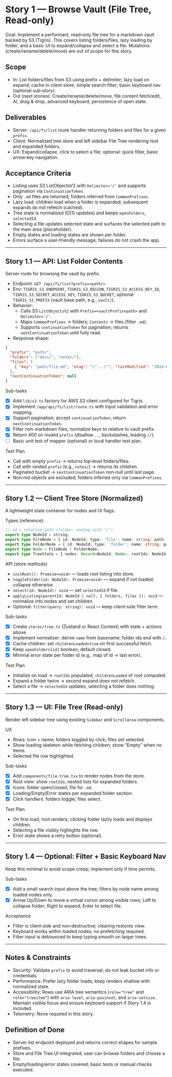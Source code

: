# Story 1 — Browse Vault (File Tree, Read‑only)

Goal: Implement a performant, read‑only file tree for a markdown vault backed by S3 (Tigris). This covers listing folders/files, lazy loading by folder, and a basic UI to expand/collapse and select a file. Mutations (create/rename/delete/move) are out of scope for this story.

## Scope
- In: List folders/files from S3 using prefix + delimiter; lazy load on expand; cache in client store; simple search filter; basic keyboard nav (optional sub‑story).
- Out (next stories): Create/rename/delete/move, file content fetch/edit, AI, drag & drop, advanced keyboard, persistence of open state.

## Deliverables
- Server: `/api/fs/list` route handler returning folders and files for a given `prefix`.
- Client: Normalized tree store and left sidebar File Tree rendering root and expanded folders.
- UX: Expand/collapse, click to select a file; optional: quick filter, basic arrow‑key navigation.

## Acceptance Criteria
- Listing uses S3 ListObjectsV2 with `Delimiter='/'` and supports pagination via `ContinuationToken`.
- Only `.md` files are returned; folders inferred from `CommonPrefixes`.
- Lazy load: children load when a folder is expanded; subsequent expands do not refetch (cached).
- Tree state is normalized (O(1) updates) and keeps `openFolders`, `selectedId`.
- Selecting a file updates selected state and surfaces the selected path to the main area (placeholder).
- Empty states and loading states are shown per folder.
- Errors surface a user‑friendly message; failures do not crash the app.

---

## Story 1.1 — API: List Folder Contents
Server route for browsing the vault by prefix.

- Endpoint: `GET /api/fs/list?prefix=<path/>`
- Env: `TIGRIS_S3_ENDPOINT`, `TIGRIS_S3_REGION`, `TIGRIS_S3_ACCESS_KEY_ID`, `TIGRIS_S3_SECRET_ACCESS_KEY`, `TIGRIS_S3_BUCKET`, optional `TIGRIS_S3_PREFIX` (vault base path, e.g., `vault/`).
- Behavior:
  - Calls S3 `ListObjectsV2` with `Prefix=<vaultPrefix+path>` and `Delimiter='/'`.
  - Maps `CommonPrefixes` → folders; `Contents` → files (filter `.md`).
  - Supports `continuationToken` for pagination; returns `nextContinuationToken` until fully read.
- Response shape:
```json
{
  "prefix": "path/",
  "folders": ["docs/", "notes/"],
  "files": [
    { "key": "path/file.md", "etag": "\"...\"", "lastModified": "2024-01-01T00:00:00.000Z", "size": 1234 }
  ],
  "nextContinuationToken": null
}
```

Sub-tasks
- [x] Add `lib/s3.ts` factory for AWS S3 client configured for Tigris.
- [x] Implement `/app/api/fs/list/route.ts` with input validation and error mapping.
- [x] Support pagination: accept `continuationToken`, return `nextContinuationToken`.
- [x] Filter non-markdown files; normalize keys to relative to vault prefix.
- [x] Return 400 on invalid `prefix` (disallow `..`, backslashes, leading `//`).
- [ ] Basic unit test of mapper (optional) or local handler test plan.

Test Plan
- Call with empty `prefix` → returns top‑level folders/files.
- Call with nested `prefix` (e.g., `notes/`) → returns its children.
- Paginated bucket → `nextContinuationToken` non‑null until last page.
- Non‑md objects are excluded; folders inferred only via `CommonPrefixes`.

---

## Story 1.2 — Client Tree Store (Normalized)
A lightweight state container for nodes and UI flags.

Types (reference):
```ts
// id = relative path (folder: ending with '/')
export type NodeId = string;
export type FileNode = { id: NodeId; type: 'file'; name: string; path: string; parentId: NodeId | null; etag?: string; lastModified?: string; size?: number };
export type FolderNode = { id: NodeId; type: 'folder'; name: string; path: string; parentId: NodeId | null; children?: NodeId[]; childrenLoaded?: boolean };
export type Node = FileNode | FolderNode;
export type TreeState = { nodes: Record<NodeId, Node>; rootIds: NodeId[]; openFolders: Record<NodeId, boolean>; selectedId: NodeId | null };
```
API (store methods)
- `initRoot(): Promise<void>` — loads root listing into store.
- `toggleFolder(id: NodeId): Promise<void>` — expand if not loaded; collapse otherwise.
- `select(id: NodeId): void` — set `selectedId` if file.
- `applyListing(parentId: NodeId | null, { folders, files }): void` — normalize into nodes and set children.
- Optional: `filter(query: string): void` — keep client‑side filter term.

Sub-tasks
- [x] Create `stores/tree.ts` (Zustand or React Context) with state + actions above.
- [x] Implement normalizer: derive `name` from basename; folder ids end with `/`.
- [x] Cache children: set `childrenLoaded=true` on first successful fetch.
- [x] Keep `openFolders[id]` boolean; default closed.
- [x] Minimal error state per folder id (e.g., map of id → last error).

Test Plan
- Initialize on load → `rootIds` populated; `childrenLoaded` of root computed.
- Expand a folder twice → second expand does not refetch.
- Select a file → `selectedId` updates; selecting a folder does nothing.

---

## Story 1.3 — UI: File Tree (Read‑only)
Render left sidebar tree using existing `Sidebar` and `ScrollArea` components.

UX
- Rows: icon + name; folders toggled by click; files set selected.
- Show loading skeleton while fetching children; show “Empty” when no items.
- Selected file row highlighted.

Sub-tasks
- [x] Add `components/file-tree.tsx` to render nodes from the store.
- [x] Root view: show `rootIds`; nested lists for expanded folders.
- [x] Icons: folder open/closed; file for `.md`.
- [x] Loading/Empty/Error states per expanded folder section.
- [x] Click handlers: folders toggle; files select.

Test Plan
- On first load, root renders; clicking folder lazily loads and displays children.
- Selecting a file visibly highlights the row.
- Error state shows a retry button (optional).

---

## Story 1.4 — Optional: Filter + Basic Keyboard Nav
Keep this minimal to avoid scope creep; implement only if time permits.

Sub-tasks
- [x] Add a small search input above the tree; filters by node name among loaded nodes only.
- [x] Arrow Up/Down to move a virtual cursor among visible rows; Left to collapse folder; Right to expand; Enter to select file.

Acceptance
- Filter is client‑side and non‑destructive; clearing restores view.
- Keyboard works within loaded nodes; no prefetching required.
- Filter input is debounced to keep typing smooth on larger trees.

---

## Notes & Constraints
- Security: Validate `prefix` to avoid traversal; do not leak bucket info or credentials.
- Performance: Prefer lazy folder loads; keep renders shallow with normalized state.
- Accessibility: Rows use ARIA tree semantics (`role="tree"` and `role="treeitem"`) with `aria-level`, `aria-posinset`, and `aria-setsize`. Maintain visible focus and ensure keyboard support if Story 1.4 is included.
- Telemetry: None required in this story.

## Definition of Done
- Server list endpoint deployed and returns correct shapes for sample prefixes.
- Store and File Tree UI integrated; user can browse folders and choose a file.
- Empty/loading/error states covered; basic tests or manual checks executed.
